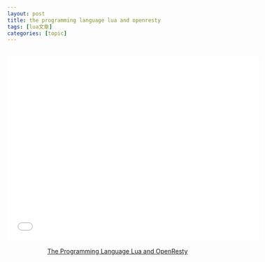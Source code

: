 ```yaml
---
layout: post
title: the programming language lua and openresty 
tags: [lua文章]
categories: [topic]
---
```

<center><br/><iframe src="//slides.com/rmingwang/lua-and-openresty/embed" width="576" height="420" scrolling="no" frameborder="0" webkitallowfullscreen="" mozallowfullscreen="" allowfullscreen=""></iframe><br/></center>

<center><br/><a href="http://slides.com/rmingwang/lua-and-openresty" target="_blank" rel="noopener noreferrer">The Programming Language Lua and OpenResty</a><br/></center>